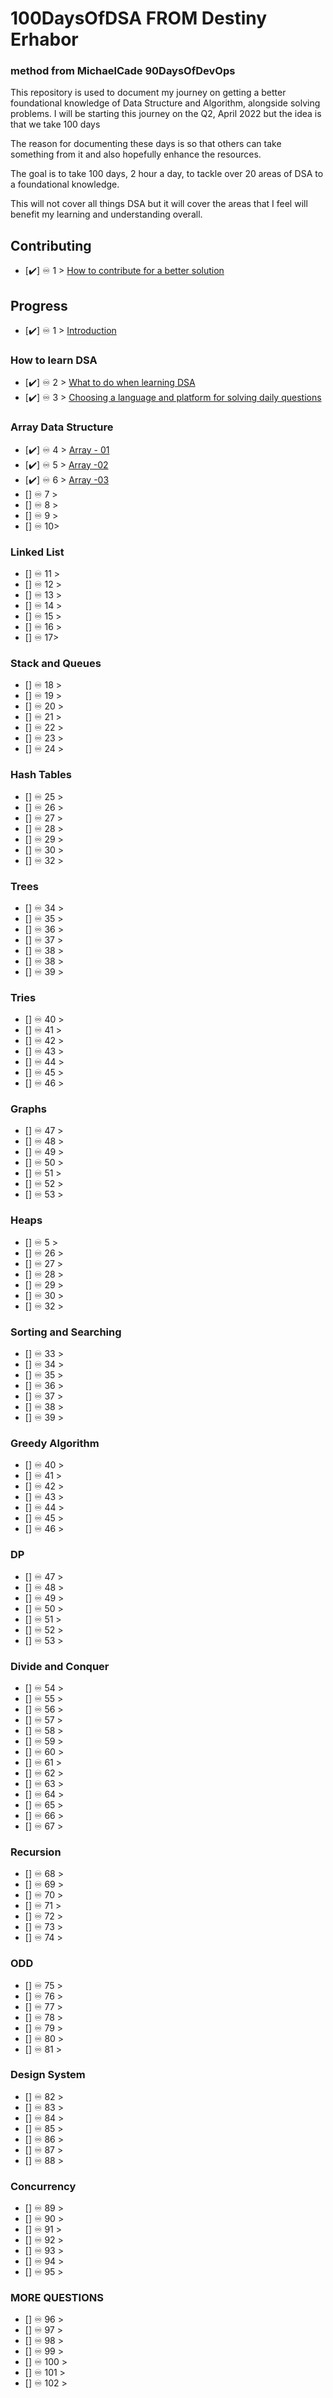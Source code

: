 # 100DaysOfDSA FROM Destiny Erhabor

### method from MichaelCade 90DaysOfDevOps

This repository is used to document my journey on getting a better foundational knowledge of Data Structure and Algorithm, alongside solving problems. I will be starting this journey on the Q2, April 2022 but the idea is that we take 100 days 

The reason for documenting these days is so that others can take something from it and also hopefully enhance the resources. 

The goal is to take 100 days, 2 hour a day, to tackle over 20 areas of DSA to a foundational knowledge. 

This will not cover all things DSA but it will cover the areas that I feel will benefit my learning and understanding overall. 


## Contributing

- [✔️] ♾️ 1 > [How to contribute for a better solution](contributing.md)

## Progress 

- [✔️] ♾️ 1 > [Introduction](Days/day01.md)

### How to learn DSA

- [✔️] ♾️ 2 > [What to do when learning DSA](Days/day02.md)
- [✔️] ♾️ 3 > [Choosing a language and platform for solving daily questions](Days/day03.md)
  
### Array Data Structure

- [✔️] ♾️ 4 > [Array - 01](Days/day04.md)
- [✔️] ♾️ 5 > [Array -02](Days/day05.md)
- [✔️] ♾️ 6 > [Array -03](Days/day06.md)
- [] ♾️ 7 > [](Days/day07.md)
- [] ♾️ 8 > [](Days/day08.md)
- [] ♾️ 9 > [](Days/day09.md)
- [] ♾️ 10>[](Days/day10.md)

### Linked List

- [] ♾️ 11 > [](Days/day11.md)
- [] ♾️ 12 > [](Days/day12.md)
- [] ♾️ 13 > [](Days/day13.md)
- [] ♾️ 14 > [](Days/day14.md)
- [] ♾️ 15 > [](Days/day15.md)
- [] ♾️ 16 > [](Days/day16.md)
- [] ♾️ 17>[](Days/day17.md)

### Stack and Queues

- [] ♾️ 18 > [](Days/day18.md)
- [] ♾️ 19 > [](Days/day19.md)
- [] ♾️ 20 > [](Days/day20.md)
- [] ♾️ 21 > [](Days/day21.md)
- [] ♾️ 22 > [](Days/day22.md)
- [] ♾️ 23 > [](Days/day23.md)
- [] ♾️ 24 >[](Days/day24.md)
  
### Hash Tables

- [] ♾️ 25 > [](Days/day25.md)
- [] ♾️ 26 > [](Days/day26.md)
- [] ♾️ 27 > [](Days/day27.md)
- [] ♾️ 28 > [](Days/day28.md)
- [] ♾️ 29 > [](Days/day29.md)
- [] ♾️ 30 > [](Days/day30.md)
- [] ♾️ 32 >[](Days/day31.md)

### Trees

- [] ♾️ 34 > [](Days/day33.md)
- [] ♾️ 35 > [](Days/day34.md)
- [] ♾️ 36 > [](Days/day35.md)
- [] ♾️ 37 > [](Days/day36.md)
- [] ♾️ 38 > [](Days/day37.md)
- [] ♾️ 38 > [](Days/day38.md)
- [] ♾️ 39 >[](Days/day39.md)

### Tries

- [] ♾️ 40 > [](Days/day40.md)
- [] ♾️ 41 > [](Days/day41.md)
- [] ♾️ 42 > [](Days/day42.md)
- [] ♾️ 43 > [](Days/day43.md)
- [] ♾️ 44 > [](Days/day44.md)
- [] ♾️ 45 > [](Days/day45.md)
- [] ♾️ 46 >[](Days/day46.md)

### Graphs

- [] ♾️ 47 > [](Days/day49.md)
- [] ♾️ 48 > [](Days/day50.md)
- [] ♾️ 49 > [](Days/day51.md)
- [] ♾️ 50 > [](Days/day52.md)
- [] ♾️ 51 > [](Days/day53.md)
- [] ♾️ 52 > [](Days/day54.md)
- [] ♾️ 53 >[](Days/day53.md)

### Heaps

- [] ♾️ 5 > [](Days/day04.md)
- [] ♾️ 26 > [](Days/day05.md)
- [] ♾️ 27 > [](Days/day06.md)
- [] ♾️ 28 > [](Days/day06.md)
- [] ♾️ 29 > [](Days/day06.md)
- [] ♾️ 30 > [](Days/day06.md)
- [] ♾️ 32 >[](Days/day06.md)
  
### Sorting and Searching

- [] ♾️ 33 > [](Days/day33.md)
- [] ♾️ 34 > [](Days/day34.md)
- [] ♾️ 35 > [](Days/day35.md)
- [] ♾️ 36 > [](Days/day36.md)
- [] ♾️ 37 > [](Days/day37.md)
- [] ♾️ 38 > [](Days/day38.md)
- [] ♾️ 39 >[](Days/day39.md)

### Greedy Algorithm

- [] ♾️ 40 > [](Days/day40.md)
- [] ♾️ 41 > [](Days/day41.md)
- [] ♾️ 42 > [](Days/day42.md)
- [] ♾️ 43 > [](Days/day43.md)
- [] ♾️ 44 > [](Days/day44.md)
- [] ♾️ 45 > [](Days/day45.md)
- [] ♾️ 46 >[](Days/day46.md)

### DP

- [] ♾️ 47 > [](Days/day47.md)
- [] ♾️ 48 > [](Days/day48.md)
- [] ♾️ 49 > [](Days/day49.md)
- [] ♾️ 50 > [](Days/day50.md)
- [] ♾️ 51 > [](Days/day51.md)
- [] ♾️ 52 > [](Days/day52.md)
- [] ♾️ 53 >[](Days/day53.md)

### Divide and Conquer

- [] ♾️ 54 > [](Days/day54.md)
- [] ♾️ 55 > [](Days/day55.md)
- [] ♾️ 56 > [](Days/day56.md)
- [] ♾️ 57 > [](Days/day57.md)
- [] ♾️ 58 > [](Days/day58.md)
- [] ♾️ 59 > [](Days/day59.md)
- [] ♾️ 60 >[](Days/day60.md)
- [] ♾️ 61 > [](Days/day61.md)
- [] ♾️ 62 > [](Days/day62.md)
- [] ♾️ 63 > [](Days/day63.md)
- [] ♾️ 64 > [](Days/day64.md)
- [] ♾️ 65 > [](Days/day65.md)
- [] ♾️ 66 > [](Days/day66.md)
- [] ♾️ 67 >[](Days/day67.md)

### Recursion

- [] ♾️ 68 > [](Days/day68.md)
- [] ♾️ 69 > [](Days/day69.md)
- [] ♾️ 70 > [](Days/day70.md)
- [] ♾️ 71 > [](Days/day71.md)
- [] ♾️ 72 > [](Days/day72.md)
- [] ♾️ 73 > [](Days/day73.md)
- [] ♾️ 74 >[](Days/day74.md)

### ODD

- [] ♾️ 75 > [](Days/day75.md)
- [] ♾️ 76 > [](Days/day76.md)
- [] ♾️ 77 > [](Days/day77.md)
- [] ♾️ 78 > [](Days/day78.md)
- [] ♾️ 79 > [](Days/day79.md)
- [] ♾️ 80 > [](Days/day80.md)
- [] ♾️ 81 >[](Days/day81.md)

### Design System

- [] ♾️ 82 > [](Days/day82.md)
- [] ♾️ 83 > [](Days/day83.md)
- [] ♾️ 84 > [](Days/day84.md)
- [] ♾️ 85 > [](Days/day85.md)
- [] ♾️ 86 > [](Days/day86.md)
- [] ♾️ 87 > [](Days/day87.md)
- [] ♾️ 88 >[](Days/day88.md)

### Concurrency

- [] ♾️ 89 > [](Days/day89.md)
- [] ♾️ 90 > [](Days/day90.md)
- [] ♾️ 91 > [](Days/day91.md)
- [] ♾️ 92 > [](Days/day92.md)
- [] ♾️ 93 > [](Days/day93.md)
- [] ♾️ 94 > [](Days/day94.md)
- [] ♾️ 95 >[](Days/day95.md)

### MORE QUESTIONS

- [] ♾️ 96 > [](Days/day96.md)
- [] ♾️ 97 > [](Days/day97.md)
- [] ♾️ 98 > [](Days/day98.md)
- [] ♾️ 99 > [](Days/day99.md)
- [] ♾️ 100 > [](Days/day100.md)
- [] ♾️ 101 > [](Days/day101.md)
- [] ♾️ 102 >[](Days/day102.md)